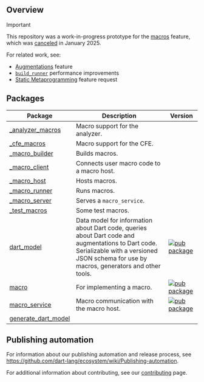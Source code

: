 <!-- [![Dart CI](https://github.com/dart-lang/core/actions/workflows/dart.yml/badge.svg)](https://github.com/dart-lang/core/actions/workflows/dart.yml) -->

## Overview

> [!IMPORTANT]  
> This repository was a work-in-progress prototype for the
> [macros](https://github.com/dart-lang/language/blob/b268fe0380995b074176e335beec476553eb3c04/working/macros/feature-specification.md)
> feature, which was [canceled](https://medium.com/dartlang/an-update-on-dart-macros-data-serialization-06d3037d4f12)
> in January 2025.

For related work, see:

 - [Augmentations](https://github.com/dart-lang/language/blob/main/working/augmentation-libraries/feature-specification.md) feature
 - [`build_runner`](https://github.com/dart-lang/build/issues/3800) performance improvements
 - [Static Metaprogramming](https://github.com/dart-lang/language/issues/1482) feature request

## Packages

| Package | Description | Version |
|---|---|---|
| [_analyzer_macros](pkgs/_analyzer_macros/) | Macro support for the analyzer. |  |
| [_cfe_macros](pkgs/_cfe_macros/) | Macro support for the CFE. |  |
| [_macro_builder](pkgs/_macro_builder/) | Builds macros. |  |
| [_macro_client](pkgs/_macro_client/) | Connects user macro code to a macro host. |  |
| [_macro_host](pkgs/_macro_host/) | Hosts macros. |  |
| [_macro_runner](pkgs/_macro_runner/) | Runs macros. |  |
| [_macro_server](pkgs/_macro_server/) | Serves a `macro_service`. |  |
| [_test_macros](pkgs/_test_macros/) | Some test macros. |  |
| [dart_model](pkgs/dart_model/) | Data model for information about Dart code, queries about Dart code and augmentations to Dart code. Serializable with a versioned JSON schema for use by macros, generators and other tools. | [![pub package](https://img.shields.io/pub/v/dart_model.svg)](https://pub.dev/packages/dart_model) |
| [macro](pkgs/macro/) | For implementing a macro. | [![pub package](https://img.shields.io/pub/v/macro.svg)](https://pub.dev/packages/macro) |
| [macro_service](pkgs/macro_service/) | Macro communication with the macro host. | [![pub package](https://img.shields.io/pub/v/macro_service.svg)](https://pub.dev/packages/macro_service) |
| [generate_dart_model](tool/dart_model_generator/) |  |  |

## Publishing automation

For information about our publishing automation and release process, see
https://github.com/dart-lang/ecosystem/wiki/Publishing-automation.

For additional information about contributing, see our
[contributing](CONTRIBUTING.md) page.
